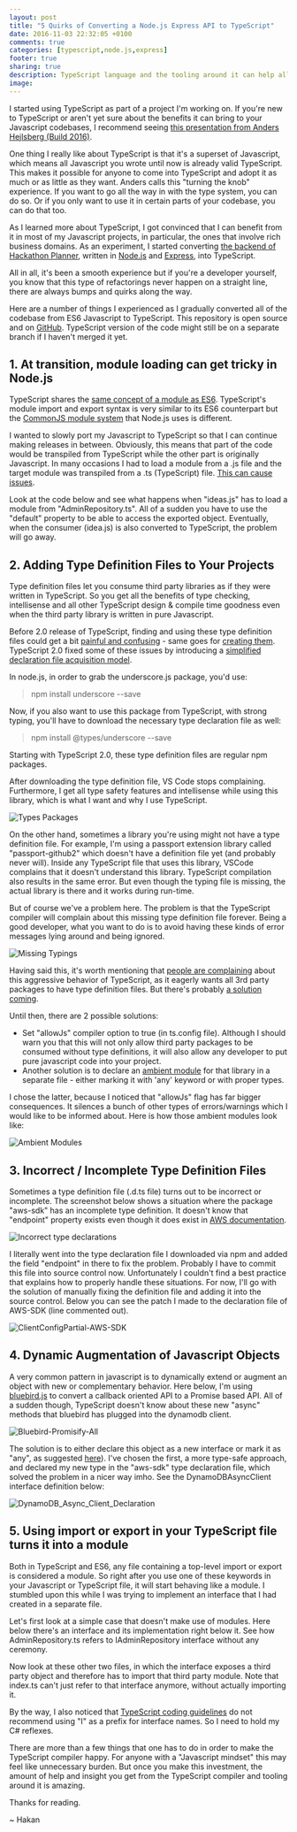 ```yaml
---
layout: post
title: "5 Quirks of Converting a Node.js Express API to TypeScript"
date: 2016-11-03 22:32:05 +0100
comments: true
categories: [typescript,node.js,express]
footer: true
sharing: true
description: TypeScript language and the tooling around it can help all sizeable javascript projects to become more maintainable.
image:  
---
```


I started using TypeScript as part of a project I'm working on. If you're new to TypeScript or 
aren't yet sure about the benefits it can bring to your Javascript codebases, I recommend seeing 
[this presentation from Anders Hejlsberg (Build 2016)](https://channel9.msdn.com/Events/Build/2016/B881).

One thing I really like about TypeScript is that it's a superset of Javascript, which means all Javascript 
you wrote until now is already valid TypeScript. This makes it possible for anyone to come 
into TypeScript and adopt it as much or as little as they want. Anders calls this "turning the knob" 
experience. If you want to go all the way in with the type system, you can do so. Or if you only want to 
use it in certain parts of your codebase, you can do that too.

As I learned more about TypeScript, I got convinced that I can benefit from it in most of my Javascript projects, 
in particular, the ones that involve rich business domains. As an experiment, I started 
converting [the backend of Hackathon Planner](https://github.com/hakant/HackathonPlannerAPI), written in [Node.js](https://nodejs.org/en/) 
and [Express](http://expressjs.com/), into TypeScript. 

All in all, it's been a smooth experience but if 
you're a developer yourself, you know that this type of refactorings never happen on a straight line, there 
are always bumps and quirks along the way.   

Here are a number of things I experienced as I gradually converted all of the codebase from ES6 Javascript 
to TypeScript. This repository is open source and on [GitHub](https://github.com/hakant/HackathonPlannerAPI). 
TypeScript version of the code might still be on a separate branch if I haven't merged it yet.

## 1. At transition, module loading can get tricky in Node.js

TypeScript shares the [same concept of a module as ES6](https://www.typescriptlang.org/docs/handbook/modules.html). 
TypeScript's module import and export syntax is very similar to its ES6 counterpart but the [CommonJS 
module system](https://nodejs.org/docs/latest/api/modules.html) that Node.js uses is different.

I wanted to slowly port my Javascript to TypeScript so that I can continue making releases in between. 
Obviously, this means that part of the code would be transpiled from TypeScript while the other part is 
originally Javascript. In many occasions I had to load a module from a .js file and the target
module was transpiled from a .ts (TypeScript) file. [This can cause issues](https://github.com/Microsoft/TypeScript/issues/2719).

Look at the code below and see what happens when "ideas.js" has to load a module from "AdminRepository.ts". 
All of a sudden you have to use the "default" property to be able to access the exported object. 
Eventually, when the consumer (idea.js) is also converted to TypeScript, the problem will go away.
<br/>

<script src="https://gist.github.com/hakant/d68576a8d9cc9ed85e8d3c649ad8a856.js"></script>

## 2. Adding Type Definition Files to Your Projects

Type definition files let you consume third party libraries as if they were written in TypeScript. So 
you get all the benefits of type checking, intellisense and all other TypeScript design & compile time
goodness even when the third party library is written in pure Javascript.

Before 2.0 release of TypeScript, finding and using these type definition files could get a bit [painful and 
confusing](https://www.davevoyles.com/2016/02/16/how-to-add-type-definitions-to-a-typescript-project/) - 
same goes for [creating them](https://medium.com/@mweststrate/how-to-create-strongly-typed-npm-modules-1e1bda23a7f4#.7ur75n1hf).
TypeScript 2.0 fixed some of these issues by introducing a [simplified declaration file
acquisition model](https://blogs.msdn.microsoft.com/typescript/2016/09/22/announcing-typescript-2-0/#simplified-declaration-file-dts-acquisition).

In node.js, in order to grab the underscore.js package, you'd use:
>npm install underscore --save

Now, if you also want to use this package from TypeScript, with strong typing, you'll have to download
the necessary type declaration file as well:
>npm install @types/underscore --save

Starting with TypeScript 2.0, these type definition files are regular npm packages.

After downloading the type definition file, VS Code stops complaining. Furthermore, I get all type safety 
features and intellisense while using this library, which is what I want and why I use TypeScript. 

![Types Packages](/assets/Node_Express_TypeScript/types_packages.png)

On the other hand, sometimes a library you're using might not have a type definition file. For example, I'm using 
a passport extension library called "passport-github2" which doesn't have a definition file yet 
(and probably never will). Inside any TypeScript file that uses this library, VSCode complains that it doesn't 
understand this library. TypeScript compilation also results in the same error. But even though the typing file 
is missing, the actual library is there and it works during run-time.

But of course we've a problem here. The problem is that the TypeScript compiler will complain about this missing type definition file
forever. Being a good developer, what you want to do is to avoid having these kinds of error messages lying around
and being ignored.

![Missing Typings](/assets/Node_Express_TypeScript/missing_typing.png)

Having said this, it's worth mentioning that 
[people are complaining](https://medium.com/@sam.verschueren/the-one-thing-that-keeps-me-from-using-typescript-839e9bd464d7#.fg5tvva5g) 
about this aggressive behavior of TypeScript, as it eagerly wants all 3rd party packages to have type definition files. But
there's probably [a solution coming](https://github.com/Microsoft/TypeScript/pull/11446).

Until then, there are 2 possible solutions: 

* Set "allowJs" compiler option to true (in ts.config file). Although I should warn you that this will not only allow 
third party packages to be consumed without type definitions, it will also allow any developer to put pure 
javascript code into your project. 
* Another solution is to declare an [ambient module](https://www.typescriptlang.org/docs/handbook/modules.html#ambient-modules) 
for that library in a separate file - either marking it with 'any' keyword or with proper types.

I chose the latter, because I noticed that "allowJs" flag has far bigger consequences. It silences a bunch of 
other types of errors/warnings which I would like to be informed about. Here is how those ambient modules 
look like:

![Ambient Modules](/assets/Node_Express_TypeScript/ambient_modules.png)

## 3. Incorrect / Incomplete Type Definition Files

Sometimes a type definition file (.d.ts file) turns out to be incorrect or incomplete. The screenshot
below shows a situation where the package "aws-sdk" has an incomplete type definition. It doesn't 
know that "endpoint" property exists even though it does exist in [AWS documentation](http://docs.aws.amazon.com/amazondynamodb/latest/gettingstartedguide/GettingStarted.NodeJs.01.html).

![Incorrect type declarations](/assets/Node_Express_TypeScript/incorrect_d.ts_file.png)

I literally went into the type declaration file I downloaded via npm and added the field "endpoint"
in there to fix the problem. Probably I have to commit this file into source control now. Unfortunately 
I couldn't find a best practice that explains how to properly handle these situations. For now, I'll go
with the solution of manually fixing the definition file and adding it into the source control. Below you
can see the patch I made to the declaration file of AWS-SDK (line commented out).

![ClientConfigPartial-AWS-SDK](/assets/Node_Express_TypeScript/clientconfigpartial_d.ts.png)


## 4. Dynamic Augmentation of Javascript Objects

A very common pattern in javascript is to dynamically extend or augment an object with new or complementary
behavior. Here below, I'm using [bluebird.js](http://bluebirdjs.com) to convert a callback oriented API
to a Promise based API. All of a sudden though, TypeScript doesn't know about these new "async" methods that 
bluebird has plugged into the dynamodb client. 

![Bluebird-Promisify-All](/assets/Node_Express_TypeScript/promisify_all.png)

The solution is to either declare this object as a new interface or mark it as "any", 
as suggested [here](https://github.com/Microsoft/TypeScript/issues/8685)). I've chosen the first, a more type-safe
approach, and declared my new type in the "aws-sdk" type declaration file, which solved the problem in 
a nicer way imho. See the DynamoDBAsyncClient interface definition below:

![DynamoDB_Async_Client_Declaration](/assets/Node_Express_TypeScript/dynamodb_async_client_declaration.png)

## 5. Using import or export in your TypeScript file turns it into a module

Both in TypeScript and ES6, any file containing a top-level import or export is considered a module. So 
right after you use one of these keywords in your Javascript or TypeScript file, it will start behaving like 
a module. I stumbled upon this while I was trying to implement an interface that I had created in a separate 
file. 

Let's first look at a simple case that doesn't make use of modules. Here below there's an interface and its 
implementation right below it. See how AdminRepository.ts refers to IAdminRepository interface without 
any ceremony.
<br/>

<script src="https://gist.github.com/hakant/ce9a6521a16d871bb652c2f41299312d.js"></script>

<script src="https://gist.github.com/hakant/7c25b55660deffb5556df2357ab5708b.js"></script>

Now look at these other two files, in which the interface exposes a third party object and therefore has to 
import that third party module. Note that index.ts can't just refer to that interface anymore, without 
actually importing it.
<br/>

<script src="https://gist.github.com/hakant/126bbcdaa477680e4ace2021f9dedd3e.js"></script>

<script src="https://gist.github.com/hakant/88d0907ab7f3c090b4d4404a31c079c5.js"></script>

By the way, I also noticed that [TypeScript coding guidelines](https://github.com/Microsoft/TypeScript/wiki/Coding-guidelines)
do not recommend using "I" as a prefix for interface names. So I need to hold my C# reflexes. 

There are more than a few things that one has to do in order to make the TypeScript compiler happy. For anyone
with a "Javascript mindset" this may feel like unnecessary burden. But once you make this investment, 
the amount of help and insight you get from the TypeScript compiler and tooling around it is amazing.

Thanks for reading.

~ Hakan
